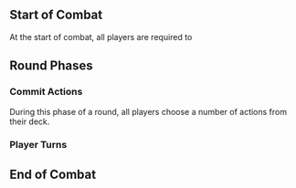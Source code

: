 ## Start of Combat
At the start of combat, all players are required to

## Round Phases

### Commit Actions
During this phase of a round, all players choose a number of actions from their deck. 

### Player Turns


## End of Combat

